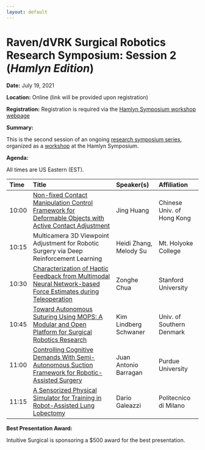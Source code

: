 ```yaml
---
layout: default
---
```


# Raven/dVRK Surgical Robotics Research Symposium: Session 2 (*Hamlyn Edition*)

**Date:**  July 19, 2021

**Location:** Online (link will be provided upon registration)

**Registration:** Registration is required via the [Hamlyn Symposium workshop webpage](https://hamlynsymposium.org/events/raven-dvrk-surgical-robotics-research/)

**Summary:**

This is the second session of an ongoing [research symposium series](../crtk-2021-research-symposium.md),
organized as a [workshop](https://hamlynsymposium.org/events/raven-dvrk-surgical-robotics-research/)
at the Hamlyn Symposium.

**Agenda:**

All times are US Eastern (EST).

| Time  | Title        | Speaker(s)  | Affiliation|
|:------|:-------------|:------------|:--------------|
| 10:00 | [Non-fixed Contact Manipulation Control Framework for Deformable Objects with Active Contact Adjustment](./deformable-object-manipulation.md) | Jing Huang  | Chinese Univ. of Hong Kong |
| 10:15 | Multicamera 3D Viewpoint Adjustment for Robotic Surgery via Deep Reinforcement Learning | Heidi Zhang, Melody Su   | Mt. Holyoke College     |
| 10:30 | [Characterization of Haptic Feedback from  Multimodal Neural Network-based Force Estimates during Teleoperation](./nn-haptic-feedback.md) | Zonghe Chua | Stanford University |
| 10:45 | [Toward Autonomous Suturing Using MOPS: A Modular and Open Platform for Surgical Robotics Research](./mops-autonomous-suturing.md) | Kim Lindberg Schwaner | Univ. of Southern Denmark |
| 11:00 | [Controlling Cognitive Demands With Semi-Autonomous Suction Framework for Robotic-Assisted Surgery](./semi-autonomous-suction.md) | Juan Antonio Barragan | Purdue University |
| 11:15 | [A Sensorized Physical Simulator for Training in Robot-Assisted Lung Lobectomy](./sensorized-training.md) | Dario Galeazzi | Politecnico di Milano |

**Best Presentation Award:**

Intuitive Surgical is sponsoring a $500 award for the best presentation.

